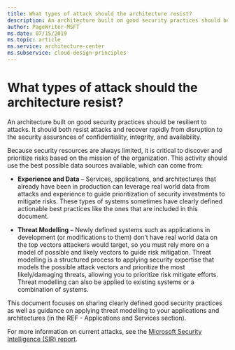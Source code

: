 ```yaml
---
title: What types of attack should the architecture resist?
description: An architecture built on good security practices should be resilient to attacks.
author: PageWriter-MSFT
ms.date: 07/15/2019
ms.topic: article
ms.service: architecture-center
ms.subservice: cloud-design-principles
---
```


# What types of attack should the architecture resist?

An architecture built on good security practices should be resilient to attacks.
It should both resist attacks and recover rapidly from disruption to the
security assurances of confidentiality, integrity, and availability.

Because security resources are always limited, it is critical to discover and
prioritize risks based on the mission of the organization. This activity should
use the best possible data sources available, which can come from:

-   **Experience and Data** – Services, applications, and architectures that
    already have been in production can leverage real world data from attacks
    and experience to guide prioritization of security investments to mitigate
    risks. These types of systems sometimes have clearly defined actionable best
    practices like the ones that are included in this document.

-   **Threat Modelling** – Newly defined systems such as applications in
    development (or modifications to them) don’t have real world data on the top
    vectors attackers would target, so you must rely more on a model of possible
    and likely vectors to guide risk mitigation. Threat modelling is a
    structured process to applying security expertise that models the possible
    attack vectors and prioritize the most likely/damaging threats, allowing you
    to prioritize risk mitigate efforts. Threat modelling can also be applied to
    existing systems or a combination of systems.

This document focuses on sharing clearly defined good security practices as well
as guidance on applying threat modelling to your applications and architectures
(in the REF - Applications and Services section).

For more information on current attacks, see the [Microsoft Security
Intelligence (SIR) report](https://www.microsoft.com/sir).